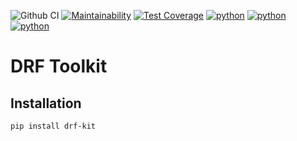 ![Github CI](https://github.com/edukorg/drf-toolkit/workflows/Github%20CI/badge.svg)
[![Maintainability](https://api.codeclimate.com/v1/badges/146215786039817ac8bc/maintainability)](https://codeclimate.com/github/edukorg/drf-toolkit/maintainability)
[![Test Coverage](https://api.codeclimate.com/v1/badges/146215786039817ac8bc/test_coverage)](https://codeclimate.com/github/edukorg/drf-toolkit/test_coverage)
[![python](https://img.shields.io/badge/python-3.11-blue.svg)]()
[![python](https://img.shields.io/badge/python-3.12-blue.svg)]()
[![python](https://img.shields.io/badge/python-3.13-blue.svg)]()

# DRF Toolkit

## Installation

``pip install drf-kit``
